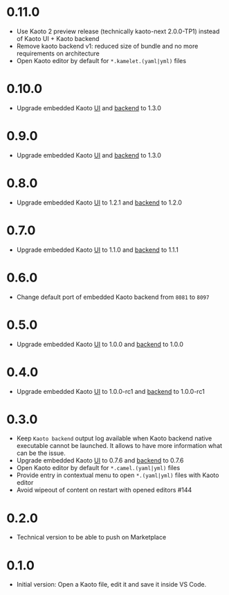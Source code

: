 # 0.11.0

- Use Kaoto 2 preview release (technically kaoto-next 2.0.0-TP1) instead of Kaoto UI + Kaoto backend
- Remove kaoto backend v1: reduced size of bundle and no more requirements on architecture
- Open Kaoto editor by default for `*.kamelet.(yaml|yml)` files

# 0.10.0

- Upgrade embedded Kaoto [UI](https://github.com/KaotoIO/kaoto-ui/releases/tag/v1.4.0) and [backend](https://github.com/KaotoIO/kaoto-backend/releases/tag/v1.4.0) to 1.3.0

# 0.9.0

- Upgrade embedded Kaoto [UI](https://github.com/KaotoIO/kaoto-ui/releases/tag/v1.3.0) and [backend](https://github.com/KaotoIO/kaoto-backend/releases/tag/v1.3.0) to 1.3.0

# 0.8.0

- Upgrade embedded Kaoto [UI](https://github.com/KaotoIO/kaoto-ui/releases/tag/v1.2.1) to 1.2.1 and [backend](https://github.com/KaotoIO/kaoto-backend/releases/tag/v1.2.0) to 1.2.0

# 0.7.0

- Upgrade embedded Kaoto [UI](https://github.com/KaotoIO/kaoto-ui/releases/tag/v1.1.0) to 1.1.0 and [backend](https://github.com/KaotoIO/kaoto-backend/releases/tag/v1.1.1) to 1.1.1

# 0.6.0

- Change default port of embedded Kaoto backend from `8081` to `8097`

# 0.5.0

- Upgrade embedded Kaoto [UI](https://github.com/KaotoIO/kaoto-ui/releases/tag/v1.0.0) to 1.0.0 and [backend](https://github.com/KaotoIO/kaoto-backend/releases/tag/v1.0.0) to 1.0.0

# 0.4.0

- Upgrade embedded Kaoto [UI](https://github.com/KaotoIO/kaoto-ui/releases/tag/v1.0.0-rc1) to 1.0.0-rc1 and [backend](https://github.com/KaotoIO/kaoto-backend/releases/tag/v1.0.0-rc1) to 1.0.0-rc1

# 0.3.0

- Keep `Kaoto backend` output log available when Kaoto backend native executable cannot be launched. It allows to have more information what can be the issue.
- Upgrade embedded Kaoto [UI](https://github.com/KaotoIO/kaoto-ui/releases/tag/v0.7.6) to 0.7.6 and [backend](https://github.com/KaotoIO/kaoto-backend/releases/tag/v0.7.6) to 0.7.6
- Open Kaoto editor by default for `*.camel.(yaml|yml)` files
- Provide entry in contextual menu to open `*.(yaml|yml)` files with Kaoto editor
- Avoid wipeout of content on restart with opened editors #144

# 0.2.0

- Technical version to be able to push on Marketplace

# 0.1.0

- Initial version: Open a Kaoto file, edit it and save it inside VS Code.
